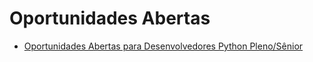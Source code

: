 # Oportunidades Abertas

* [Oportunidades Abertas para Desenvolvedores Python Pleno/Sênior](https://github.com/7rc/work-at-retake/blob/main/desenvolvedor-python-pleno.md)
